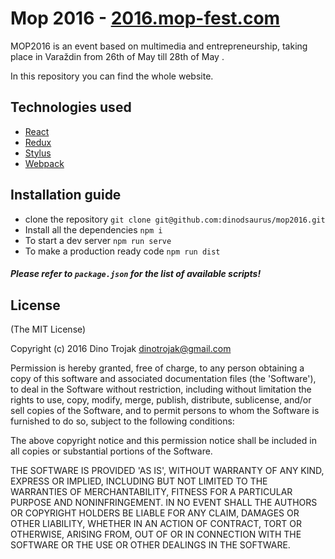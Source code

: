 # Mop 2016 - [2016.mop-fest.com](http://2016.mop-fest.com)

MOP2016 is an event based on multimedia and entrepreneurship, taking place in Varaždin from 26th of May till 28th of May  .

In this repository you can find the whole website.
## Technologies used
* [React](https://facebook.github.io/react/)
* [Redux](https://github.com/reactjs/redux)
* [Stylus](http://stylus-lang.com/)
* [Webpack](https://webpack.github.io/)

## Installation guide
* clone the repository `git clone git@github.com:dinodsaurus/mop2016.git`
* Install all the dependencies `npm i`
* To start a dev server `npm run serve`
* To make a production ready code `npm run dist`

##### Please refer to `package.json` for the list of available scripts!


## License

(The MIT License)

Copyright (c) 2016 Dino Trojak dinotrojak@gmail.com

Permission is hereby granted, free of charge, to any person obtaining a copy of this software and associated documentation files (the 'Software'), to deal in the Software without restriction, including without limitation the rights to use, copy, modify, merge, publish, distribute, sublicense, and/or sell copies of the Software, and to permit persons to whom the Software is furnished to do so, subject to the following conditions:

The above copyright notice and this permission notice shall be included in all copies or substantial portions of the Software.

THE SOFTWARE IS PROVIDED 'AS IS', WITHOUT WARRANTY OF ANY KIND, EXPRESS OR IMPLIED, INCLUDING BUT NOT LIMITED TO THE WARRANTIES OF MERCHANTABILITY, FITNESS FOR A PARTICULAR PURPOSE AND NONINFRINGEMENT. IN NO EVENT SHALL THE AUTHORS OR COPYRIGHT HOLDERS BE LIABLE FOR ANY CLAIM, DAMAGES OR OTHER LIABILITY, WHETHER IN AN ACTION OF CONTRACT, TORT OR OTHERWISE, ARISING FROM, OUT OF OR IN CONNECTION WITH THE SOFTWARE OR THE USE OR OTHER DEALINGS IN THE SOFTWARE.
